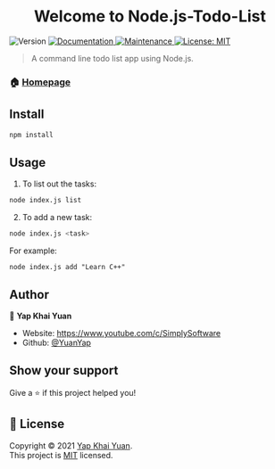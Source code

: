 <h1 align="center">Welcome to Node.js-Todo-List</h1>
<p>
  <img alt="Version" src="https://img.shields.io/badge/version-1.0.0-blue.svg?cacheSeconds=2592000" />
  <a href="https://github.com/YuanYap/Node.js-Todo-List/blob/main/README.md" target="_blank">
    <img alt="Documentation" src="https://img.shields.io/badge/documentation-yes-brightgreen.svg" />
  </a>
  <a href="https://github.com/kefranabg/readme-md-generator/graphs/commit-activity" target="_blank">
    <img alt="Maintenance" src="https://img.shields.io/badge/Maintained%3F-yes-green.svg" />
  </a>
  <a href="https://github.com/YuanYap/Node.js-Todo-List/blob/main/LICENSE" target="_blank">
    <img alt="License: MIT" src="https://img.shields.io/github/license/YuanYap/Node.js-Todo-List" />
  </a>
</p>

> A command line todo list app using Node.js.

### 🏠 [Homepage](https://github.com/YuanYap/Node.js-Todo-List)

## Install

```sh
npm install
```

## Usage

1. To list out the tasks:

```sh
node index.js list
```
2. To add a new task:

```sh
node index.js <task>
```
For example:

```
node index.js add "Learn C++"
```


## Author

👤 **Yap Khai Yuan**

* Website: https://www.youtube.com/c/SimplySoftware
* Github: [@YuanYap](https://github.com/YuanYap)

## Show your support

Give a ⭐️ if this project helped you!

## 📝 License

Copyright © 2021 [Yap Khai Yuan](https://github.com/YuanYap).<br />
This project is [MIT](https://github.com/YuanYap/Node.js-Todo-List/blob/main/LICENSE) licensed.

